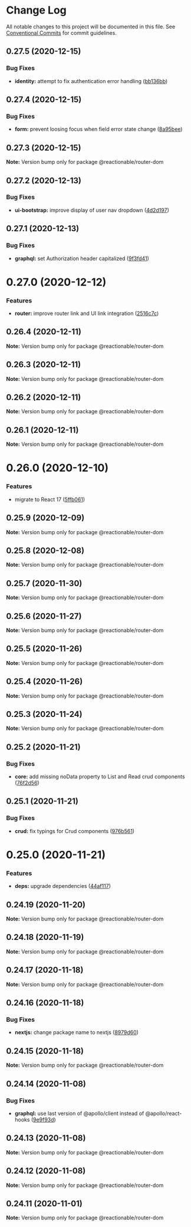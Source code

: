 # Change Log

All notable changes to this project will be documented in this file.
See [Conventional Commits](https://conventionalcommits.org) for commit guidelines.

## 0.27.5 (2020-12-15)


### Bug Fixes

* **identity:** attempt to fix authentication error handling ([bb136bb](https://github.com/reactionable/reactionable/commit/bb136bbd7ce919e288628300a1b849e4824a4182))





## 0.27.4 (2020-12-15)


### Bug Fixes

* **form:** prevent loosing focus when field error state change ([8a95bee](https://github.com/reactionable/reactionable/commit/8a95bee1e94917b01cc5a2fa7ee3fefc0b1c0c73))





## 0.27.3 (2020-12-15)

**Note:** Version bump only for package @reactionable/router-dom





## 0.27.2 (2020-12-13)


### Bug Fixes

* **ui-bootstrap:** improve display of user nav dropdown ([4d2d197](https://github.com/reactionable/reactionable/commit/4d2d1975f979249eebb458c0747e50488f47f610))





## 0.27.1 (2020-12-13)


### Bug Fixes

* **graphql:** set Authorization header capitalized ([9f3fd41](https://github.com/reactionable/reactionable/commit/9f3fd413d6aa5ba7f1a42ca6e0095a04cf5f31e1))





# 0.27.0 (2020-12-12)


### Features

* **router:** improve router link and UI link integration ([2516c7c](https://github.com/reactionable/reactionable/commit/2516c7cbb3ea1d479106aa2647bbdccf583003a0))





## 0.26.4 (2020-12-11)

**Note:** Version bump only for package @reactionable/router-dom





## 0.26.3 (2020-12-11)

**Note:** Version bump only for package @reactionable/router-dom





## 0.26.2 (2020-12-11)

**Note:** Version bump only for package @reactionable/router-dom





## 0.26.1 (2020-12-11)

**Note:** Version bump only for package @reactionable/router-dom





# 0.26.0 (2020-12-10)


### Features

* migrate to React 17 ([5ffb061](https://github.com/reactionable/reactionable/commit/5ffb0615d6583ee3573fbcd7621a08a303904208))





## 0.25.9 (2020-12-09)

**Note:** Version bump only for package @reactionable/router-dom





## 0.25.8 (2020-12-08)

**Note:** Version bump only for package @reactionable/router-dom





## 0.25.7 (2020-11-30)

**Note:** Version bump only for package @reactionable/router-dom





## 0.25.6 (2020-11-27)

**Note:** Version bump only for package @reactionable/router-dom





## 0.25.5 (2020-11-26)

**Note:** Version bump only for package @reactionable/router-dom





## 0.25.4 (2020-11-26)

**Note:** Version bump only for package @reactionable/router-dom





## 0.25.3 (2020-11-24)

**Note:** Version bump only for package @reactionable/router-dom





## 0.25.2 (2020-11-21)


### Bug Fixes

* **core:** add missing noData property to List and Read crud components ([76f2d56](https://github.com/reactionable/reactionable/commit/76f2d56db80634fe9b23ade17355e568d6595d86))





## 0.25.1 (2020-11-21)


### Bug Fixes

* **crud:** fix typings for Crud components ([976b561](https://github.com/reactionable/reactionable/commit/976b5616f2e5e959410c7a9ffee20d4578ab3667))





# 0.25.0 (2020-11-21)


### Features

* **deps:** upgrade dependencies ([44af117](https://github.com/reactionable/reactionable/commit/44af1177f505c96ba35ba2879f5abc5273391e19))





## 0.24.19 (2020-11-20)

**Note:** Version bump only for package @reactionable/router-dom





## 0.24.18 (2020-11-19)

**Note:** Version bump only for package @reactionable/router-dom





## 0.24.17 (2020-11-18)

**Note:** Version bump only for package @reactionable/router-dom





## 0.24.16 (2020-11-18)


### Bug Fixes

* **nextjs:** change package name to nextjs ([8979d60](https://github.com/reactionable/reactionable/commit/8979d600a40efdad4d0700e4d22d542e5d907102))





## 0.24.15 (2020-11-18)

**Note:** Version bump only for package @reactionable/router-dom





## 0.24.14 (2020-11-08)


### Bug Fixes

* **graphql:** use last version of @apollo/client instead of @apollo/react-hooks ([9e9f93d](https://github.com/reactionable/reactionable/commit/9e9f93dfbd3bf08f25bdc29020f5dde9e60be9dd))





## 0.24.13 (2020-11-08)

**Note:** Version bump only for package @reactionable/router-dom





## 0.24.12 (2020-11-08)

**Note:** Version bump only for package @reactionable/router-dom





## 0.24.11 (2020-11-01)

**Note:** Version bump only for package @reactionable/router-dom

